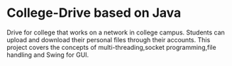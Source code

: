 # College-Drive based on Java

Drive for college that works on a network in college campus.
Students can upload and download their personal files through their accounts.
This project covers the concepts of multi-threading,socket programming,file handling and Swing for GUI.
